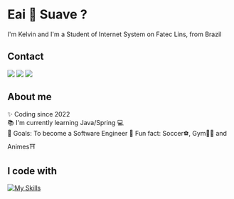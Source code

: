 # Eai 👋 Suave ?

I'm Kelvin and I'm a Student of Internet System on Fatec Lins, from Brazil

## Contact

<a href="https://www.linkedin.com/in/kelvinwatanaberodriguescoding/" target="_blank"><img src="https://img.shields.io/badge/LinkedIn-0077B5?style=for-the-badge&logo=linkedin&logoColor=white" target="_blank"></a>
<a href="https://www.instagram.com/klvnwr_/" target="_blank"><img src="https://img.shields.io/badge/Instagram-E4405F?style=for-the-badge&logo=instagram&logoColor=white" target="_blank"></a>
<a href="https://github.com/KlvnWr" target="_blank"><img src="https://img.shields.io/badge/github-%23121011.svg?style=for-the-badge&logo=github&logoColor=white" target="_blank"></a>

## About me

✨ Coding since 2022  
📚 I'm currently learning Java/Spring 💻  
🎯 Goals: To become a Software Engineer
🎲 Fun fact: Soccer⚽, Gym💪🏼 and Animes⛩️

## I code with

[![My Skills](https://skillicons.dev/icons?i=js,ts,html,css,react)](https://skillicons.dev)
